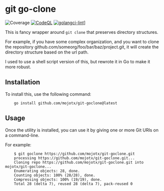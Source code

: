 # git go-clone

![Coverage](https://img.shields.io/badge/Coverage-84.3%25-brightgreen)
[![CodeQL](https://github.com/mojotx/git-goclone/actions/workflows/codeql-analysis.yml/badge.svg)](https://github.com/mojotx/git-goclone/actions/workflows/codeql-analysis.yml)
[![golangci-lint](https://github.com/mojotx/git-goclone/actions/workflows/golangci-lint.yml/badge.svg)](https://github.com/mojotx/git-goclone/actions/workflows/golangci-lint.yml)]

This is fancy wrapper around `git clone` that preserves
directory structures.

For example, if you have some complex organization, and you want to
clone the repository github.com/someorg/foo/bar/baz/project.git, it
will create the directory structure based on the url path.

I used to use a shell script version of this, but rewrote it in Go
to make it more robust.

## Installation

To install this, use the following command:

```shell
    go install github.com/mojotx/git-goclone@latest
```

## Usage

Once the utility is installed, you can use it by giving one or more
Git URIs on a command-line.

For example:

```text
    $ git goclone https://github.com/mojotx/git-goclone.git
    processing https://github.com/mojotx/git-goclone.git...
    Cloning repo https://github.com/mojotx/git-goclone.git into mojotx/git-goclone...
    Enumerating objects: 28, done.
    Counting objects: 100% (28/28), done.
    Compressing objects: 100% (19/19), done.
    Total 28 (delta 7), reused 28 (delta 7), pack-reused 0
```
